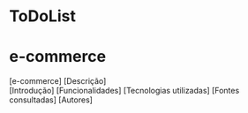 # ToDoList

# e-commerce
[e-commerce]
[Descrição]  
[Introdução]
[Funcionalidades]
[Tecnologias utilizadas] 
[Fontes consultadas]
[Autores]
